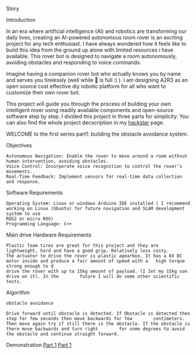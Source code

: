 Story

Introduction

In an era where artificial intelligence (AI) and robotics are transforming our daily lives, creating an AI-powered autonomous room rover is an exciting project for any tech enthusiast. I have always wondered how it feels like to build this idea from the ground up alone with limited resources i have available. This rover bot is designed to navigate a room autonomously, avoiding obstacles and responding to voice commands.

Imagine having a companion rover bot who actually knows you by name and serves you tirelessly (well while 🔋 is full :) ). I am designing A2R3 as an open source cost effective diy robotic platform for all who want to customize their own rover bot.

This project will guide you through the process of building your own intelligent rover using readily available components and open-source software step by step. I divided this project in three parts for simplicity. You can also find the whole project decscription in my <a href="https://www.hackster.io/mikroller/ai-autonomous-room-rover-robot-a2r3-part-2-48f5a5" target="_blank">hackster</a> page.

WELCOME to the first series part1: building the obstacle avoidance system.

Objectives

    Autonomous Navigation: Enable the rover to move around a room without human intervention, avoiding obstacles.
    Voice Control: Incorporate voice recognition to control the rover’s movements.
    Real-Time Feedback: Implement sensors for real-time data collection and response.

Software Requirements

    Operating System: Linux or windows Arduino IDE installed ( I recommend working on Linux (Ubuntu) for future navigation and SLAM development system to use 
    ROS2 or micro ROS)
    Programming Language: C++

Main drive Hardware Requirements

    Plastic foam tires are great for this project and they are lightweight, hard and have a good grip. Relatively less costy.
    The actuator to drive the rover is plastic agearbox. It has a 6V DC motor inside and produce a fair amount of speed with a   high torque strong enough to d 
    drive the rover with up to 15kg amount of payload. (I Iet my 15kg son drive on it). In the        future I will do some other scientific tests.

Algorithm

    obstacle avoidance

    Drive forward until obstacle is detected. If Obstacle is detected then stop for few seconds then move backwards for few        centimeters. Then move again try if still there is the obstacle. If the obstacle is there move backwards and turn right        for some degrees to avoid the obstacle and continue straight forward.

Demonstration
    <a href="https://youtu.be/E3wDgulsSTU?si=qFQs4_kfr9r9EPV2" target="_blank">Part 1</a>
    <a href="https://youtu.be/E3wDgulsSTU?si=qFQs4_kfr9r9EPV2" target="_blank">Part 1</a>
